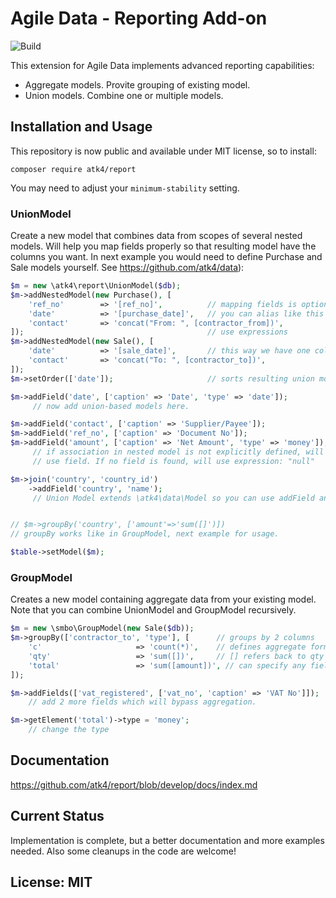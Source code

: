 # Agile Data - Reporting Add-on

![Build](https://github.com/atk4/report/workflows/Unit%20Testing/badge.svg)

This extension for Agile Data implements advanced reporting capabilities:

-   Aggregate models. Provite grouping of existing model.
-   Union models. Combine one or multiple models.

## Installation and Usage

This repository is now public and available under MIT license, so to install:

``` shell
composer require atk4/report
```

You may need to adjust your `minimum-stability` setting. 

### UnionModel

Create a new model that combines data from scopes of several nested models. Will help you map fields properly so that resulting model have the columns you want. In next example you would need to define Purchase and Sale models yourself. See https://github.com/atk4/data):

``` php
$m = new \atk4\report\UnionModel($db);
$m->addNestedModel(new Purchase(), [
    'ref_no'        => '[ref_no]',          // mapping fields is optional
    'date'          => '[purchase_date]',   // you can alias like this
    'contact'       => 'concat("From: ", [contractor_from])',
]);                                         // use expressions
$m->addNestedModel(new Sale(), [
    'date'          => '[sale_date]',       // this way we have one column for dates
    'contact'       => 'concat("To: ", [contractor_to])',
]);
$m->setOrder(['date']);                     // sorts resulting union model

$m->addField('date', ['caption' => 'Date', 'type' => 'date']);
     // now add union-based models here.

$m->addField('contact', ['caption' => 'Supplier/Payee']);
$m->addField('ref_no', ['caption' => 'Document No']);
$m->addField('amount', ['caption' => 'Net Amount', 'type' => 'money']);
     // if association in nested model is not explicitly defined, will
     // use field. If no field is found, will use expression: "null"

$m->join('country', 'country_id')
    ->addField('country', 'name');
     // Union Model extends \atk4\data\Model so you can use addField and addExpression


// $m->groupBy('country', ['amount'=>'sum([]')])
// groupBy works like in GroupModel, next example for usage.

$table->setModel($m);
```

### GroupModel

Creates a new model containing aggregate data from your existing model. Note that you can combine UnionModel and GroupModel recursively.

```php
$m = new \smbo\GroupModel(new Sale($db));
$m->groupBy(['contractor_to', 'type'], [      // groups by 2 columns
    'c'                     => 'count(*)',    // defines aggregate formulas for fields
    'qty'                   => 'sum([])',     // [] refers back to qty
    'total'                 => 'sum([amount])', // can specify any field here
]);

$m->addFields(['vat_registered', ['vat_no', 'caption' => 'VAT No']]);
    // add 2 more fields which will bypass aggregation.

$m->getElement('total')->type = 'money';
    // change the type

```



## Documentation

https://github.com/atk4/report/blob/develop/docs/index.md

## Current Status

Implementation is complete, but a better documentation and more examples needed. Also some cleanups in the code are welcome!

## License: MIT
